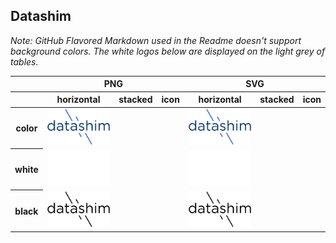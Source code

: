 ## Datashim

*Note: GitHub Flavored Markdown used in the Readme doesn't support background colors. The white logos below are displayed on the light grey of tables.*

<table class="logos-table">
	<thead>
		<tr>
			<th></th>
			<th colspan="3">PNG</th>
			<th colspan="3">SVG</th>
		</tr>
		<tr>
			<th></th>
			<th>horizontal</th>
			<th>stacked</th>
			<th>icon</th>
			<th>horizontal</th>
			<th>stacked</th>
			<th>icon</th>
		</tr>
	</thead>	
    <tbody>
		<tr>
			<th>color</th>
			<td><a href="horizontal/color/x-horizontal-color.png" download><img src="horizontal/color/datashim-horizontal-color.png" width="200"></a></td>
			<td><a href="stacked/color/datashim-stacked-color.png" download><img src="" width="95"></a></td>
			<td><a href="icon/color/datashim-icon-color.png" download><img src="" width="75"></a></td>
			<td><a href="horizontal/color/datashim-horizontal-color.svg" download><img src="horizontal/color/datashim-horizontal-color.svg" width="200"></a></td>
			<td><a href="stacked/color/datashim-stacked-color.svg" download><img src="" width="95"></a></td>
			<td><a href="icon/color/datashim-icon-color.svg" download><img src="" width="75"></a></td>
		</tr>
		<tr>
			<th>white</th>
	    <td><a href="horizontal/color/datashim-horizontal-white.png" download><img src="horizontal/white/datashim-horizontal-white.png" width="200"></a></td>
			<td><a href="stacked/white/datashim-stacked-white.png" download><img src="" width="95"></a></td>
			<td><a href="icon/white/datashim-icon-white.png" download><img src="" width="75"></a></td>
			<td><a href="horizontal/white/datashim-horizontal-white.svg" download><img src="horizontal/white/datashim-horizontal-white.svg" width="200"></a></td>
			<td><a href="stacked/white/datashim-stacked-white.svg" download><img src="" width="95"></a></td>
			<td><a href="icon/white/datashim-icon-white.svg" download><img src="" width="75"></a></td>
		</tr>
		<tr>
			<th>black</th>
	    <td><a href="horizontal/black/datashim-horizontal-black.png" download><img src="horizontal/black/datashim-horizontal-black.png" width="200"></a></td>
			<td><a href="stacked/black/datashim-stacked-black.png" download><img src="" width="95"></a></td>
			<td><a href="icon/black/datashim-icon-black.png" download><img src="" width="75"></a></td>
			<td><a href="horizontal/black/datashim-horizontal-black.svg" download><img src="horizontal/black/datashim-horizontal-black.svg" width="200"></a></td>
			<td><a href="stacked/black/datashim-stacked-black.svg" download><img src="" width="95"></a></td>
			<td><a href="icon/black/datashim-icon-black.svg" download><img src="" width="75"></a></td>
		</tr>
	</tbody>	
</table>

